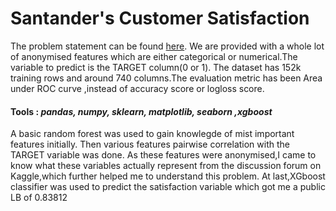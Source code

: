 # Santander's Customer Satisfaction

The problem statement can be found [here](https://www.kaggle.com/c/santander-customer-satisfaction).
We are provided with a whole lot of anonymised features which are either categorical or numerical.The variable to predict is
the TARGET column(0 or 1). The dataset has 152k training rows and around 740 columns.The evaluation metric has been Area under ROC curve ,instead of accuracy score or logloss score.
#### **Tools** : *pandas, numpy, sklearn, matplotlib, seaborn ,xgboost*
A basic random forest was used to gain knowlegde of mist important features initially.
Then various features pairwise correlation with the TARGET variable was done.
As these features were anonymised,I came to know what these variables actually represent from the 
discussion forum on Kaggle,which further helped me to understand this problem.
At last,XGboost classifier was used to predict the satisfaction variable which got me a public LB of 0.83812
